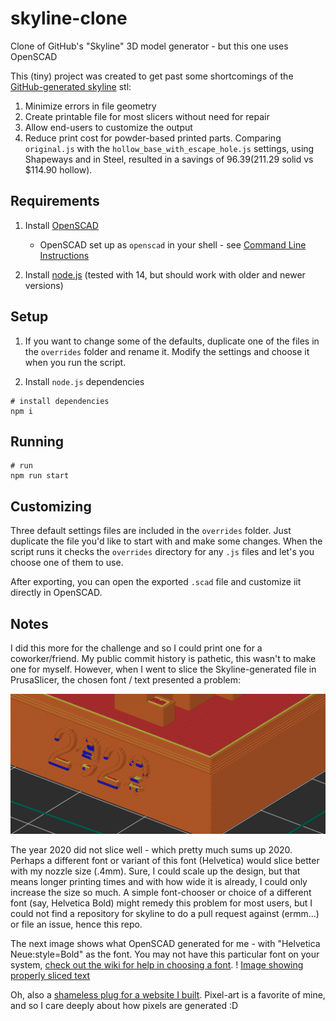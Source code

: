 # skyline-clone
Clone of GitHub's "Skyline" 3D model generator - but this one uses OpenSCAD

This (tiny) project was created to get past some shortcomings of the [GitHub-generated skyline](https://skyline.github.com) stl:

  1. Minimize errors in file geometry
  2. Create printable file for most slicers without need for repair
  3. Allow end-users to customize the output
  4. Reduce print cost for powder-based printed parts. Comparing `original.js` with the `hollow_base_with_escape_hole.js` settings, using Shapeways and in Steel, resulted in a savings of $96.39 ($211.29 solid vs $114.90 hollow).

## Requirements

  1. Install [OpenSCAD](https://openscad.org)

      * OpenSCAD set up as `openscad` in your shell - see [Command Line Instructions](https://en.wikibooks.org/wiki/OpenSCAD_User_Manual/Using_OpenSCAD_in_a_command_line_environment)

  2. Install [node.js](https://nodejs.org/en/) (tested with 14, but should work with older and newer versions)

## Setup

  1. If you want to change some of the defaults, duplicate one of the files in the `overrides` folder and rename it. Modify the settings and choose it when you run the script.

  2. Install `node.js` dependencies

```shell
# install dependencies
npm i
```

## Running

```shell
# run
npm run start
```

## Customizing

Three default settings files are included in the `overrides` folder. Just duplicate the file you'd like to start with and make some changes. When the script runs it checks the `overrides` directory for any `.js` files and let's you choose one of them to use.

After exporting, you can open the exported `.scad` file and customize iit directly in OpenSCAD.

## Notes

I did this more for the challenge and so I could print one for a coworker/friend. My public commit history is pathetic, this wasn't to make one for myself. However, when I went to slice the Skyline-generated file in PrusaSlicer, the chosen font / text presented a problem:

![Image showing poorly sliced text](./img/skyline-sliced-text.png)

The year 2020 did not slice well - which pretty much sums up 2020. Perhaps a different font or variant of this font (Helvetica) would slice better with my nozzle size (.4mm). Sure, I could scale up the design, but that means longer printing times and with how wide it is already, I could only increase the size so much. A simple font-chooser or choice of a different font (say, Helvetica Bold) might remedy this problem for most users, but I could not find a repository for skyline to do a pull request against (ermm...) or file an issue, hence this repo.

The next image shows what OpenSCAD generated for me - with "Helvetica Neue:style=Bold" as the font. You may not have this particular font on your system, [check out the wiki for help in choosing a font](https://en.wikibooks.org/wiki/OpenSCAD_User_Manual/Text).
!
[Image showing properly sliced text](./img/openscad-sliced-text.png)


Oh, also a [shameless plug for a website I built](https://pxstl.com). Pixel-art is a favorite of mine, and so I care deeply about how pixels are generated :D
